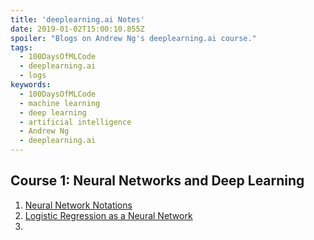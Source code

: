 ```yaml
---
title: 'deeplearning.ai Notes'
date: 2019-01-02T15:00:10.855Z
spoiler: "Blogs on Andrew Ng's deeplearning.ai course."
tags:
  - 100DaysOfMLCode
  - deeplearning.ai
  - logs
keywords:
  - 100DaysOfMLCode
  - machine learning
  - deep learning
  - artificial intelligence
  - Andrew Ng
  - deeplearning.ai
---
```


## Course 1: Neural Networks and Deep Learning

1. [Neural Network Notations](/neural-network-notations)
2. [Logistic Regression as a Neural Network](/logistic-regression-as-a-neural-network)
3.
